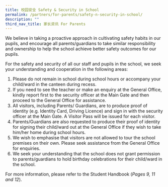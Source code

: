 ```yaml
---
title: 校园安全 Safety & Security in School
permalink: /partners/for-parents/safety-n-security-in-school/
description: ""
third_nav_title: 家长资讯 For Parents
---
```



We believe in taking a proactive approach in cultivating safety habits in our pupils, and encourage all parents/guardians to take similar responsibility and ownership to help the school achieve better safety outcomes for our pupils.

For the safety and security of all our staff and pupils in the school, we seek your understanding and cooperation in the following areas:

1. Please do not remain in school during school hours or accompany your child/ward in the canteen during recess.
2. If you need to see the teacher or make an enquiry at the General Office, kindly report first to the security officer at the Main Gate and then proceed to the General Office for assistance.
3. All visitors, including Parents/ Guardians, are to produce proof of identity (e.g. Identity Card, Driving Licence) and sign in with the security officer at the Main Gate. A Visitor Pass will be issued for each visitor.
4. Parents/Guardians are also requested to produce their proof of identity for signing their child/ward out at the General Office if they wish to take him/her home during school hours.
5. We wish to emphasise that visitors are not allowed to tour the school premises on their own. Please seek assistance from the General Office for enquiries.
6. We seek your understanding that the school does not grant permission to parents/guardians to hold birthday celebrations for their child/ward in the school.

For more information, please refer to the Student Handbook (_Pages 9, 11 and 12_).
